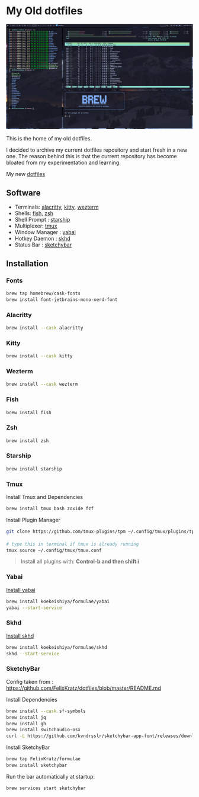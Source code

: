 # My Old dotfiles

![screenshot](./screenshot.png)

This is the home of my old dotfiles.

I decided to archive my current dotfiles repository and start fresh in a new one. The reason behind this is that the current repository has become bloated from my experimentation and learning.

My new [dotfiles](https://github.com/msveinsson/dotfiles)

## Software

- Terminals: [alacritty](https://alacritty.org/), [kitty](https://sw.kovidgoyal.net/kitty/), [wezterm](https://wezfurlong.org/wezterm)
- Shells: [fish](https://fishshell.com), [zsh](https://zsh.sourceforge.io/)
- Shell Prompt : [starship](https://starship.rs/)
- Multiplexer: [tmux](https://github.com/tmux/tmux/wiki)
- Window Manager : [yabai](https://github.com/koekeishiya/yabai)
- Hotkey Daemon : [skhd](https://github.com/koekeishiya/skhd)
- Status Bar : [sketchybar](https://github.com/FelixKratz/SketchyBar)


## Installation

### Fonts

```sh
brew tap homebrew/cask-fonts
brew install font-jetbrains-mono-nerd-font
```

### Alacritty

```sh
brew install --cask alacritty
```

### Kitty

```sh
brew install --cask kitty
```

### Wezterm

```sh
brew install --cask wezterm
```

### Fish

```sh
brew install fish
```

### Zsh

```sh
brew install zsh
```

### Starship

```sh
brew install starship
```

### Tmux

Install Tmux and Dependencies
```sh
brew install tmux bash zoxide fzf
```

Install Plugin Manager
```sh
git clone https://github.com/tmux-plugins/tpm ~/.config/tmux/plugins/tpm

# type this in terminal if tmux is already running
tmux source ~/.config/tmux/tmux.conf
```

> Install all plugins with: **Control-b and then shift i**

### Yabai

[Install yabai](https://github.com/koekeishiya/yabai/wiki)
```sh
brew install koekeishiya/formulae/yabai
yabai --start-service
```


### Skhd

[Install skhd](https://github.com/koekeishiya/skhd)
```sh
brew install koekeishiya/formulae/skhd
skhd --start-service
```


### SketchyBar
Config taken from : https://github.com/FelixKratz/dotfiles/blob/master/README.md

Install Dependencies
```sh
brew install --cask sf-symbols
brew install jq
brew install gh
brew install switchaudio-osx
curl -L https://github.com/kvndrsslr/sketchybar-app-font/releases/download/v1.0.16/sketchybar-app-font.ttf -o $HOME/Library/Fonts/sketchybar-app-font.ttf
```

Install SketchyBar
```sh
brew tap FelixKratz/formulae
brew install sketchybar
```

Run the bar automatically at startup:
```sh
brew services start sketchybar
```
